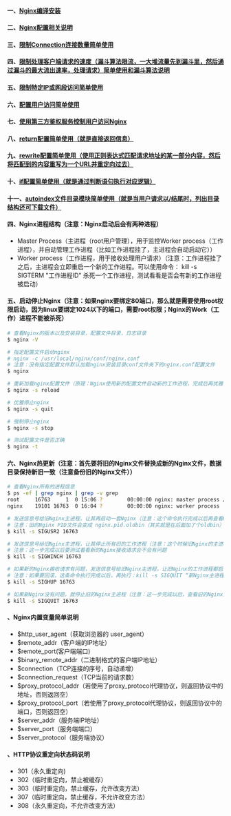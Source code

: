 #### 一、[Nginx编译安装][1]
#### 二、[Nginx配置相关说明][2]
#### 三、[限制Connection连接数量简单使用][3]
#### 四、[限制处理客户端请求的速度（漏斗算法限流，一大堆流量先到漏斗里，然后通过漏斗的最大流出速率，处理请求）简单使用和漏斗算法说明][4]
#### 五、[限制特定IP或网段访问简单使用][5]
#### 六、[配置用户访问简单使用][6]
#### 七、[使用第三方鉴权服务控制用户访问Nginx][7]
#### 八、[return配置简单使用（就是直接返回信息）][8]
#### 九、[rewrite配置简单使用（使用正则表达式匹配请求地址的某一部分内容，然后将匹配到的内容重写为一个URL并重定向过去）][9]
#### 十、[if配置简单使用（就是通过判断语句执行对应逻辑）][10]
#### 十一、[autoindex文件目录模块简单使用（就是当用户请求以/结尾时，列出目录结构还可下载文件）][11]

#### 四、Nginx进程结构（注意：Nginx启动后会有两种进程）
 - Master Process（主进程（root用户管理），用于监控Worker process（工作进程），并自动管理工作进程（比如工作进程挂了，主进程会自动启动它））
 - Worker process（工作进程，用于接收处理用户请求）（注意：工作进程挂了之后，主进程会立即重启一个新的工作进程。可以使用命令： kill -s SIGTERM "工作进程ID" 杀死一个工作进程，测试看看是否会有新的工作进程被启动）
 

#### 五、启动停止Nginx（注意：如果nginx要绑定80端口，那么就是需要使用root权限启动，因为linux要绑定1024以下的端口，需要root权限；Nginx的Work（工作）进程不能被杀死）
```bash
# 查看Nginx的版本以及安装目录，配置文件目录，日志目录
$ nginx -V

# 指定配置文件启动nginx
# nginx -c /usr/local/nginx/conf/nginx.conf
# 注意：没有指定配置文件默认加载nginx安装目录conf文件夹下的nginx.conf配置文件
$ nginx

# 重新加载nginx配置文件（原理：Nginx使用新的配置文件启动新的工作进程，完成后再优雅停止旧的工作进程（可以查看配置文件加载前后的工作进程ID来验证））
$ nginx -s reload  

# 优雅停止nginx
$ nginx -s quit

# 强制停止nginx
$ nginx -s stop

# 测试配置文件是否正确
$ nginx -t
```

#### 六、Nginx热更新（注意：首先要将旧的Nginx文件替换成新的Nginx文件，数据目录保持新旧一致（注意备份旧的Nginx文件））
```bash
# 查看Nginx所有的进程信息
$ ps -ef | grep nginx | grep -v grep
root     16763     1  0 15:06 ?        00:00:00 nginx: master process /usr/sbin/nginx -g daemon off;
nginx    19101 16763  0 16:04 ?        00:00:00 nginx: worker process

# 发送信息号给旧Nginx主进程，让其再启动一套Nginx（注意：这个命令执行完成以后再查看Nginx进程信息会看到有两套Nginx进程信息（新旧Nginx并存了），一个是旧的一个是新的）
# 注意：旧的Nginx PID文件会变成 nginx.pid.oldbin（其实就是在后面加了个oldbin）
$ kill -s SIGUSR2 16763

# 发送信息号给旧Nginx主进程，让其停止所有旧的工作进程（注意：这个时候旧Nginx的主进程还在，只是工作进程都停了，当然请求也会被新的Nginx所接收）
# 注意：这一步完成以后要测试看看新的Nginx接收请求会不会有问题
$ kill -s SIGWINCH 16763

# 如果新的Nginx接收请求有问题，发送信息号给旧Nginx主进程，让旧Nginx的工作进程都启动起来（重新使用旧的Nginx，相当于回滚的操作）
# 注意：如果要回滚，这条命令执行完成以后，再执行：kill -s SIGQUIT “新Nginx主进程PID” 命令来停止新Nginx
$ kill -s SIGHUP 16763

# 如果新Nginx没有问题，就停止旧的Nginx主进程（注意：这一步完成以后，查看旧的Nginx主进程是否停止，如果停止了表示Nginx升级成功）
$ kill -s SIGQUIT 16763
```
#### 、Nginx内置变量简单说明
 - $http_user_agent（获取浏览器的 user_agent）
 - $remote_addr（客户端的IP地址）
 - $remote_port(客户端端口)
 - $binary_remote_addr（二进制格式的客户端IP地址）
 - $connection（TCP连接的序号，自动递增）
 - $connection_request（TCP当前的请求数）
 - $proxy_protocol_addr（若使用了proxy_protocol代理协议，则返回协议中的地址，否则返回空）
 - $proxy_protocol_port（若使用了proxy_protocol代理协议，则返回协议中的端口，否则返回空）
 - $server_addr（服务端IP地址）
 - $server_port（服务端端口）
 - $server_protocol（服务端协议）
 
#### 、HTTP协议重定向状态码说明
 - 301（永久重定向)
 - 302（临时重定向，禁止被缓存）
 - 303（临时重定向，禁止缓存，允许改变方法）
 - 307（临时重定向，禁止缓存，不允许改变方法）
 - 308（永久重定向，不允许改变方法）

[1]: https://github.com/firechiang/kubernetes-study/blob/master/nginx/docs/compile_install.md
[2]: https://github.com/firechiang/kubernetes-study/blob/master/nginx/docs/config_description.md
[3]: https://github.com/firechiang/kubernetes-study/blob/master/nginx/docs/limit_connections.md
[4]: https://github.com/firechiang/kubernetes-study/blob/master/nginx/docs/limit_request.md
[5]: https://github.com/firechiang/kubernetes-study/blob/master/nginx/docs/limit_ip.md
[6]: https://github.com/firechiang/kubernetes-study/blob/master/nginx/docs/limit_user.md
[7]: https://github.com/firechiang/kubernetes-study/blob/master/nginx/docs/authentication.md
[8]: https://github.com/firechiang/kubernetes-study/blob/master/nginx/docs/return.md
[9]: https://github.com/firechiang/kubernetes-study/blob/master/nginx/docs/rewrite.md
[10]: https://github.com/firechiang/kubernetes-study/blob/master/nginx/docs/if.md
[11]: https://github.com/firechiang/kubernetes-study/blob/master/nginx/docs/autoindex.md